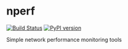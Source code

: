 nperf
=====

[![Build Status](https://travis-ci.org/jncraton/nperf.svg?branch=master)](https://travis-ci.org/jncraton/nperf) [![PyPI version](https://badge.fury.io/py/nperf.svg)](https://badge.fury.io/py/nperf)

Simple network performance monitoring tools

